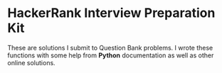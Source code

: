 # HackerRank Interview Preparation Kit

These are solutions I submit to Question Bank problems. I wrote these functions with some help from <b>Python</b> documentation as well as other online solutions.